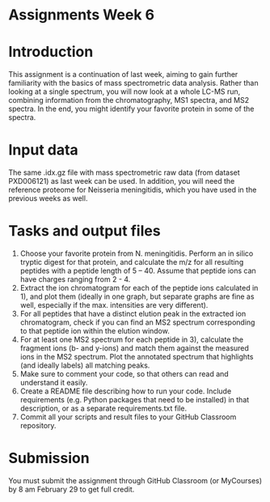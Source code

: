 # Assignments Week 6
# Introduction
This assignment is a continuation of last week, aiming to gain further familiarity with the basics of mass spectrometric data analysis. Rather than looking at a single spectrum, you will now look at a whole LC-MS run, combining information from the chromatography, MS1 spectra, and MS2 spectra. In the end, you might identify your favorite protein in some of the spectra.
# Input data	
The same .idx.gz file with mass spectrometric raw data (from dataset PXD006121) as last week can be used. In addition, you will need the reference proteome for Neisseria meningitidis, which you have used in the previous weeks as well.
# Tasks and output files
1)	Choose your favorite protein from N. meningitidis. Perform an in silico tryptic digest for that protein, and calculate the m/z for all resulting peptides with a peptide length of 5 – 40. Assume that peptide ions can have charges ranging from 2 - 4.
2)	Extract the ion chromatogram for each of the peptide ions calculated in 1), and plot them (ideally in one graph, but separate graphs are fine as well, especially if the max. intensities are very different).
3)	For all peptides that have a distinct elution peak in the extracted ion chromatogram, check if you can find an MS2 spectrum corresponding to that peptide ion within the elution window.
4)	For at least one MS2 spectrum for each peptide in 3), calculate the fragment ions (b- and y-ions) and match them against the measured ions in the MS2 spectrum. Plot the annotated spectrum that highlights (and ideally labels) all matching peaks.
5)	Make sure to comment your code, so that others can read and understand it easily. 
6)	Create a README file describing how to run your code. Include requirements (e.g. Python packages that need to be installed) in that description, or as a separate requirements.txt file.
7)	Commit all your scripts and result files to your GitHub Classroom repository.
# Submission
You must submit the assignment through GitHub Classroom (or MyCourses) by 8 am February 29 to get full credit. 

